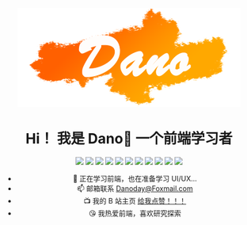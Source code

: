 <div align="center">

![logo](/logo.png)

# Hi！ 我是 Dano🦊 一个前端学习者

![](https://img.shields.io/badge/Sass-953357) ![](https://img.shields.io/badge/Echarts-A42240) ![](https://img.shields.io/badge/HTML5-E65100) ![](https://img.shields.io/badge/Vite-FFAB00) ![](https://img.shields.io/badge/JSes6-FFCA28) ![](https://img.shields.io/badge/Pinia-fFD551) ![](https://img.shields.io/badge/GSAP-72F76F) ![](https://img.shields.io/badge/Vue3-41B883) ![](https://img.shields.io/badge/TailwindCSS-3DBFF8) ![](https://img.shields.io/badge/ElementUI-44A3FF) ![](https://img.shields.io/badge/CSS3-7E57C2)

</div>

<div align="center">

-   🌱 正在学习前端，也在准备学习 UI/UX...
-   📫 邮箱联系 Danoday@Foxmail.com
-   📺 我的 B 站主页 [给我点赞！！！](https://space.bilibili.com/111616585?spm_id_from=333.788.0.0)
-   😘 我热爱前端，喜欢研究探索

</div>
